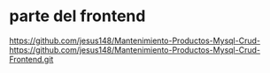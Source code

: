 

# parte del frontend

 https://github.com/jesus148/Mantenimiento-Productos-Mysql-Crud-https://github.com/jesus148/Mantenimiento-Productos-Mysql-Crud-Frontend.git